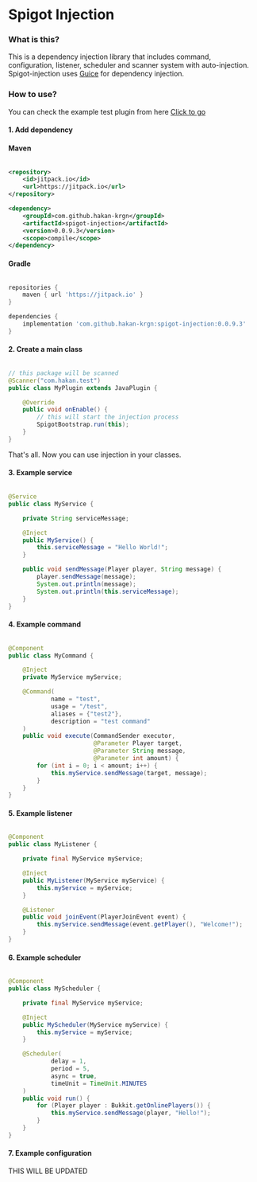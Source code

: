 # Spigot Injection

### What is this?

This is a dependency injection library that includes command, configuration,
listener, scheduler and scanner system with auto-injection.
Spigot-injection uses [Guice](https://github.com/google/guice)
for dependency injection.

### How to use?

You can check the example test plugin from here
[Click to go](https://github.com/hakan-krgn/spigot-injection/tree/master/src/test/java/com/hakan/test)

#### 1. Add dependency

#### Maven

```xml

<repository>
    <id>jitpack.io</id>
    <url>https://jitpack.io</url>
</repository>

<dependency>
    <groupId>com.github.hakan-krgn</groupId>
    <artifactId>spigot-injection</artifactId>
    <version>0.0.9.3</version>
    <scope>compile</scope>
</dependency>
```

#### Gradle

```groovy

repositories {
    maven { url 'https://jitpack.io' }
}

dependencies {
    implementation 'com.github.hakan-krgn:spigot-injection:0.0.9.3'
}
```

#### 2. Create a main class

```java

// this package will be scanned
@Scanner("com.hakan.test")
public class MyPlugin extends JavaPlugin {

    @Override
    public void onEnable() {
        // this will start the injection process
        SpigotBootstrap.run(this);
    }
}
```

That's all. Now you can use injection in your classes.

#### 3. Example service

```java

@Service
public class MyService {

    private String serviceMessage;

    @Inject
    public MyService() {
        this.serviceMessage = "Hello World!";
    }

    public void sendMessage(Player player, String message) {
        player.sendMessage(message);
        System.out.println(message);
        System.out.println(this.serviceMessage);
    }
}
```

#### 4. Example command

```java

@Component
public class MyCommand {

    @Inject
    private MyService myService;

    @Command(
            name = "test",
            usage = "/test",
            aliases = {"test2"},
            description = "test command"
    )
    public void execute(CommandSender executor,
                        @Parameter Player target,
                        @Parameter String message,
                        @Parameter int amount) {
        for (int i = 0; i < amount; i++) {
            this.myService.sendMessage(target, message);
        }
    }
}
```

#### 5. Example listener

```java

@Component
public class MyListener {

    private final MyService myService;

    @Inject
    public MyListener(MyService myService) {
        this.myService = myService;
    }

    @Listener
    public void joinEvent(PlayerJoinEvent event) {
        this.myService.sendMessage(event.getPlayer(), "Welcome!");
    }
}
```

#### 6. Example scheduler

```java

@Component
public class MyScheduler {

    private final MyService myService;

    @Inject
    public MyScheduler(MyService myService) {
        this.myService = myService;
    }

    @Scheduler(
            delay = 1,
            period = 5,
            async = true,
            timeUnit = TimeUnit.MINUTES
    )
    public void run() {
        for (Player player : Bukkit.getOnlinePlayers()) {
            this.myService.sendMessage(player, "Hello!");
        }
    }
}
```

#### 7. Example configuration

THIS WILL BE UPDATED
